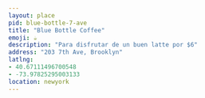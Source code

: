 ```yaml
---
layout: place
pid: blue-bottle-7-ave
title: "Blue Bottle Coffee"
emoji: ☕️
description: "Para disfrutar de un buen latte por $6"
address: "203 7th Ave, Brooklyn"
latlng:
- 40.67111496700548
- -73.97825295003133
location: newyork
---
```

